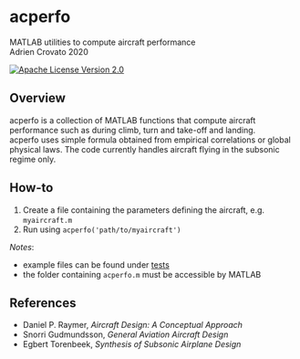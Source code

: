 # acperfo
MATLAB utilities to compute aircraft performance  
Adrien Crovato 2020

[![Apache License Version 2.0](https://img.shields.io/badge/license-Apache_2.0-green.svg)](LICENSE)

## Overview
acperfo is a collection of MATLAB functions that compute aircraft performance such as during climb, turn and take-off and landing.  
acperfo uses simple formula obtained from empirical correlations or global physical laws. The code currently handles aircraft flying in the subsonic regime only.

## How-to
1) Create a file containing the parameters defining the aircraft, e.g. `myaircraft.m`
2) Run using `acperfo('path/to/myaircraft')`

*Notes*:
- example files can be found under [tests](https://github.com/acrovato/acperfo/tree/master/tests)
- the folder containing `acperfo.m` must be accessible by MATLAB

## References
- Daniel P. Raymer, *Aircraft Design: A Conceptual Approach*
- Snorri Gudmundsson, *General Aviation Aircraft Design*
- Egbert Torenbeek, *Synthesis of Subsonic Airplane Design*